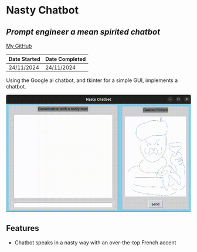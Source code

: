 # Nasty Chatbot
## _Prompt engineer a mean spirited chatbot_
[My GitHub](https://github.com/andrew-data-git)


| Date Started | Date Completed |
| ------ | ------ |
| 24/11/2024 | 24/11/2024 |

Using the Google ai chatbot, and tkinter for a simple GUI, implements a chatbot.

![](https://github.com/andrew-data-git/nasty_chatbot/blob/main/demo.gif)

## Features

- Chatbot speaks in a nasty way with an over-the-top French accent
